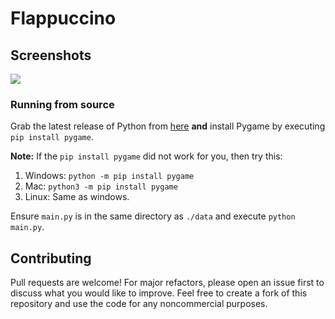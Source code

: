 # Flappuccino

## Screenshots
![](https://img.itch.zone/aW1hZ2UvODg3MDQ0LzUwMDQzOTkuZ2lm/original/vd0wHu.gif) 


### Running from source
Grab the latest release of Python from [here](https://www.python.org/downloads/) **and** install Pygame by executing ``pip install pygame``.

**Note:** If the ``pip install pygame`` did not work for you, then try this:
1. Windows:
``python -m pip install pygame``
2. Mac: 
``python3 -m pip install pygame``
3. Linux:
Same as windows.

Ensure ``main.py`` is in the same directory as ``./data`` and execute  ``python main.py``.

## Contributing
Pull requests are welcome! For major refactors, please open an issue first to discuss what you would like to improve. Feel free to create a fork of this repository and use the code for any noncommercial purposes.
